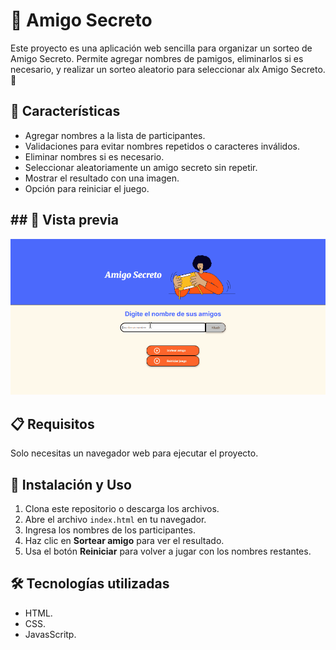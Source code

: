 # 🎁 Amigo Secreto
Este proyecto es una aplicación web sencilla para organizar un sorteo de Amigo Secreto. Permite agregar nombres de pamigos, eliminarlos si es necesario, y realizar un sorteo aleatorio para seleccionar alx Amigo Secreto. 🎉

## 🚀 Características
- Agregar nombres a la lista de participantes.
- Validaciones para evitar nombres repetidos o caracteres inválidos.
- Eliminar nombres si es necesario.
- Seleccionar aleatoriamente un amigo secreto sin repetir.
- Mostrar el resultado con una imagen.
- Opción para reiniciar el juego.

## ## 🎥 Vista previa  
![Demostración del juego](assets/amigosecreto.gif)

## 📋 Requisitos
Solo necesitas un navegador web para ejecutar el proyecto.

## 🔧 Instalación y Uso
1. Clona este repositorio o descarga los archivos.
2. Abre el archivo `index.html` en tu navegador.
3. Ingresa los nombres de los participantes.
4. Haz clic en **Sortear amigo** para ver el resultado.
5. Usa el botón **Reiniciar** para volver a jugar con los nombres restantes.

## 🛠️ Tecnologías utilizadas
- HTML.
- CSS.
- JavasScritp.
